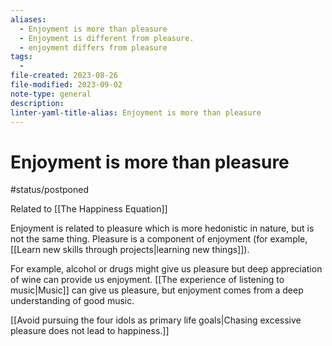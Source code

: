 ```yaml
---
aliases:
  - Enjoyment is more than pleasure
  - Enjoyment is different from pleasure.
  - enjoyment differs from pleasure
tags:
  - 
file-created: 2023-08-26
file-modified: 2023-09-02
note-type: general
description: 
linter-yaml-title-alias: Enjoyment is more than pleasure
---
```


# Enjoyment is more than pleasure

#status/postponed

Related to [[The Happiness Equation]]

Enjoyment is related to pleasure which is more hedonistic in nature, but is not the same thing. Pleasure is a component of enjoyment (for example, [[Learn new skills through projects|learning new things]]).

For example, alcohol or drugs might give us pleasure but deep appreciation of wine can provide us enjoyment. [[The experience of listening to music|Music]] can give us pleasure, but enjoyment comes from a deep understanding of good music.

[[Avoid pursuing the four idols as primary life goals|Chasing excessive pleasure does not lead to happiness.]]
